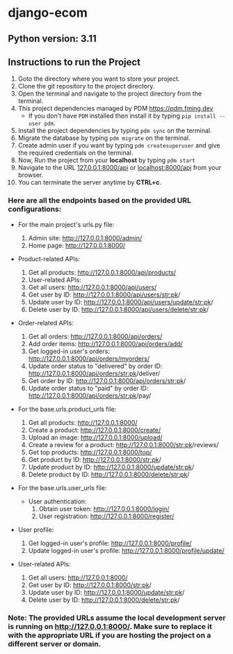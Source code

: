 # django-ecom
## Python version: 3.11

## Instructions to run the Project

1. Goto the directory where you want to store your project.
2. Clone the git repository to the project directory.
3. Open the terminal and navigate to the project directory from the terminal.
4. This project dependencies managed by PDM https://pdm.fming.dev
    * If you don't have `PDM` installed then install it by typing `pip install --user pdm`.
5. Install the project dependencies by typing `pdm sync` on the terminal.
6. Migrate the database by typing `pdm migrate` on the terminal.
7. Create admin user if you want by typing `pdm createsuperuser` and give the required credentials on the terminal.
8. Now, Run the project from your **localhost** by typing `pdm start`
9. Navigate to the URL [127.0.0.1:8000/api](127.0.0.1:8000/api) or [localhost:8000/api](localhost:8000/api) from your browser.
10. You can terminate the server anytime by **CTRL+c**.

### Here are all the endpoints based on the provided URL configurations:

- For the main project's urls.py file:

  1. Admin site: http://127.0.0.1:8000/admin/
  2. Home page: http://127.0.0.1:8000/
  
- Product-related APIs:
  1. Get all products: http://127.0.0.1:8000/api/products/
  2. User-related APIs:
  3. Get all users: http://127.0.0.1:8000/api/users/
  4. Get user by ID: http://127.0.0.1:8000/api/users/<str:pk>/
  5. Update user by ID: http://127.0.0.1:8000/api/users/update/<str:pk>/
  6. Delete user by ID: http://127.0.0.1:8000/api/users/delete/<str:pk>/
  
- Order-related APIs:
  1. Get all orders: http://127.0.0.1:8000/api/orders/
  2. Add order items: http://127.0.0.1:8000/api/orders/add/
  3. Get logged-in user's orders: http://127.0.0.1:8000/api/orders/myorders/
  4. Update order status to "delivered" by order ID: http://127.0.0.1:8000/api/orders/<str:pk>/deliver/
  5. Get order by ID: http://127.0.0.1:8000/api/orders/<str:pk>/
  6. Update order status to "paid" by order ID: http://127.0.0.1:8000/api/orders/<str:pk>/pay/
  
- For the base.urls.product_urls file:
  1. Get all products: http://127.0.0.1:8000/
  2. Create a product: http://127.0.0.1:8000/create/
  3. Upload an image: http://127.0.0.1:8000/upload/
  4. Create a review for a product: http://127.0.0.1:8000/<str:pk>/reviews/
  5. Get top products: http://127.0.0.1:8000/top/
  6. Get product by ID: http://127.0.0.1:8000/<str:pk>/
  7. Update product by ID: http://127.0.0.1:8000/update/<str:pk>/
  8. Delete product by ID: http://127.0.0.1:8000/delete/<str:pk>/

- For the base.urls.user_urls file:

    - User authentication:
        1. Obtain user token: http://127.0.0.1:8000/login/
        2. User registration: http://127.0.0.1:8000/register/
- User profile:
   1. Get logged-in user's profile: http://127.0.0.1:8000/profile/
   2. Update logged-in user's profile: http://127.0.0.1:8000/profile/update/
- User-related APIs:
   1. Get all users: http://127.0.0.1:8000/
   2. Get user by ID: http://127.0.0.1:8000/<str:pk>/
   3. Update user by ID: http://127.0.0.1:8000/update/<str:pk>/
   4. Delete user by ID: http://127.0.0.1:8000/delete/<str:pk>/
### Note: The provided URLs assume the local development server is running on http://127.0.0.1:8000/. Make sure to replace it with the appropriate URL if you are hosting the project on a different server or domain.

